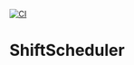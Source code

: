 [![CI](https://github.com/DavidPrecopia/ShiftScheduler/actions/workflows/ci.yml/badge.svg)](https://github.com/DavidPrecopia/ShiftScheduler/actions/workflows/ci.yml)

# ShiftScheduler
